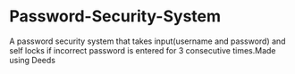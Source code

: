# Password-Security-System
A password security system that takes input(username and password) and self locks if incorrect password is entered for 3 consecutive times.Made using Deeds
